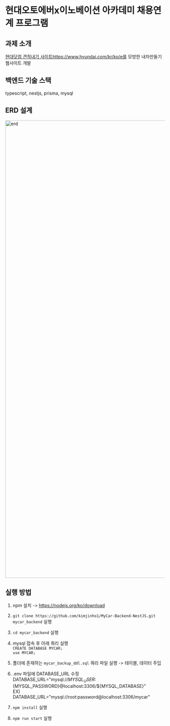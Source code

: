# 현대오토에버x이노베이션 아카데미 채용연계 프로그램  
## 과제 소개  
[현대닷컴 견적내기 사이트](https://www.hyundai.com/kr/ko/e)https://www.hyundai.com/kr/ko/e를 모방한 내차만들기 웹사이트 개발  

## 백엔드 기술 스택  
typescript, nestjs, prisma, mysql  

## ERD 설계  
<img width="1440" alt="erd" src="https://github.com/kimjinho1/MyCar-Backend-NestJS/assets/29765855/5a911984-88cd-410c-8159-ce45302060e2">


## 실행 방법  
1. npm 설치 -> https://nodejs.org/ko/download  

2. `git clone https://github.com/kimjinho1/MyCar-Backend-NestJS.git mycar_backend` 실행  

3. `cd mycar_backend` 실행  

3. mysql 접속 후 아래 쿼리 실행   
`CREATE DATABASE MYCAR;`  
`use MYCAR;`  

4. 폴더에 존재하는 `mycar_backup_ddl.sql` 쿼리 파일 실행 -> 테이블, 데이터 주입  

5. .env 파일에 DATABASE_URL 수정  
DATABASE_URL="mysql://${MYSQL_USER}:${MYSQL_PASSWORD}@localhost:3306/${MYSQL_DATABASE}"  
EX)  
DATABASE_URL="mysql://root:password@localhost:3306/mycar"  

6. `npm install` 실행  

7. `npm run start` 실행  
